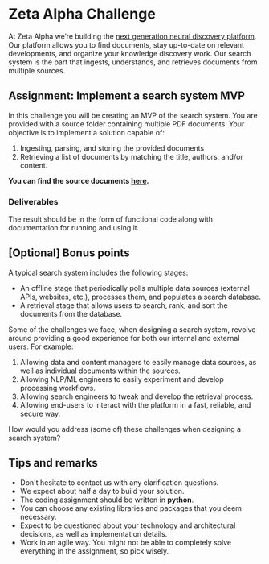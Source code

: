 # Zeta Alpha Challenge

At Zeta Alpha we’re building the [next generation neural discovery platform](https://search.zeta-alpha.com). Our platform allows you to find documents, stay up-to-date on relevant developments, and organize your knowledge discovery work. Our search system is the part that ingests, understands, and retrieves documents from multiple sources.

## Assignment: Implement a search system MVP

In this challenge you will be creating an MVP of the search system. You are provided with a source folder containing multiple PDF documents. Your objective is to implement a solution capable of:
1. Ingesting, parsing, and storing the provided documents
1. Retrieving a list of documents by matching the title, authors, and/or content.

**You can find the source documents [here](https://zeta-alpha-challenge.s3.eu-central-1.amazonaws.com/index.html).**

### Deliverables

The result should be in the form of functional code along with documentation for running and using it.

## [Optional] Bonus points

A typical search system includes the following stages:
- An offline stage that periodically polls multiple data sources (external APIs, websites, etc.), processes them, and populates a search database.
- A retrieval stage that allows users to search, rank, and sort the documents from the database.

Some of the challenges we face, when designing a search system, revolve around providing a good experience for both our internal and external users. For example:

1. Allowing data and content managers to easily manage data sources, as well as individual documents within the sources. 
1. Allowing NLP/ML engineers to easily experiment and develop processing workflows.
1. Allowing search engineers to tweak and develop the retrieval process.
1. Allowing end-users to interact with the platform in a fast, reliable, and secure way.

How would you address (some of) these challenges when designing a search system?

## Tips and remarks

- Don't hesitate to contact us with any clarification questions.
- We expect about half a day to build your solution.
- The coding assignment should be written in **python**.
- You can choose any existing libraries and packages that you deem necessary.
- Expect to be questioned about your technology and architectural decisions, as well as implementation details.
- Work in an agile way. You might not be able to completely solve everything in the assignment, so pick wisely.
